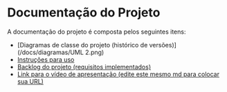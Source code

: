 # Documentação do Projeto

A documentação do projeto é composta pelos seguintes itens: 
 - [Diagramas de classe do projeto (histórico de versões)](/docs/diagramas/UML 2.png)
 - [Instruções para uso](/docs/instrucoes.md)
 - [Backlog do projeto (requisitos implementados)](/docs/backlog.md)
 - [Link para o vídeo de apresentação (edite este mesmo md para colocar sua URL)](http://insira.aqui.sua.URL) 


